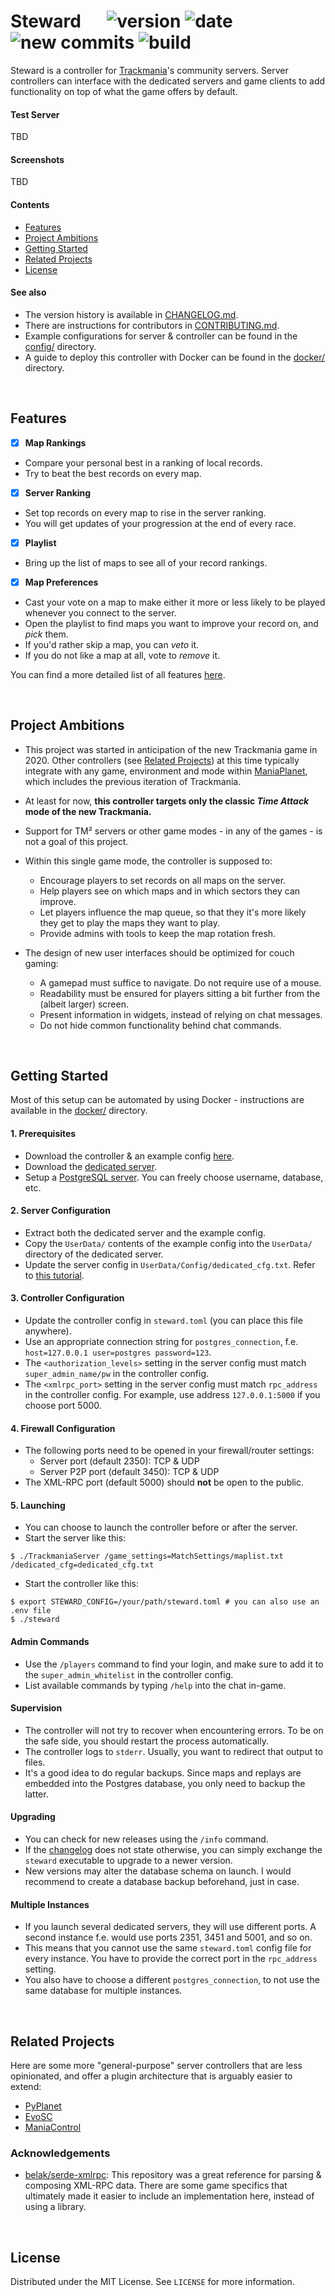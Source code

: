 # Steward &emsp; ![version][badge-version] ![date][badge-date] ![new commits][badge-commits] ![build][badge-build]

[badge-version]: https://img.shields.io/github/v/release/timwie/steward?include_prereleases&style=flat-square
[badge-date]: https://img.shields.io/github/release-date-pre/timwie/steward?style=flat-square
[badge-commits]: https://img.shields.io/github/commits-since/timwie/steward/latest?include_prereleases&label=commits%20since&style=flat-square
[badge-build]: https://img.shields.io/github/workflow/status/timwie/steward/CI?style=flat-square

Steward is a controller for [Trackmania]'s community servers.
Server controllers can interface with the dedicated servers and game clients
to add functionality on top of what the game offers by default.

#### Test Server
TBD

#### Screenshots
TBD

#### Contents
- [Features](#features)
- [Project Ambitions](#project-ambitions)
- [Getting Started](#getting-started)
- [Related Projects](#related-projects)
- [License](#license)

#### See also
- The version history is available in [CHANGELOG.md](CHANGELOG.md).
- There are instructions for contributors in [CONTRIBUTING.md](CONTRIBUTING.md).
- Example configurations for server & controller can be found in the
  [config/](/config) directory.
- A guide to deploy this controller with Docker can be found in the
  [docker/](/docker) directory.

<br>

## Features
- [x] **Map Rankings**
 - Compare your personal best in a ranking of local records.
 - Try to beat the best records on every map.
- [x] **Server Ranking**
 - Set top records on every map to rise in the server ranking.
 - You will get updates of your progression at the end of every race.
- [x] **Playlist**
 - Bring up the list of maps to see all of your record rankings.
- [x] **Map Preferences**
 - Cast your vote on a map to make either it more or less likely
   to be played whenever you connect to the server.
 - Open the playlist to find maps you want to improve your record on,
   and *pick* them.
 - If you'd rather skip a map, you can *veto* it.
 - If you do not like a map at all, vote to *remove* it.

You can find a more detailed list of all features [here](CHANGELOG.md).

<br>

## Project Ambitions
- This project was started in anticipation of the new Trackmania game in 2020.
  Other controllers (see [Related Projects](#related-projects)) at this time
  typically integrate with any game, environment and mode within [ManiaPlanet],
  which includes the previous iteration of Trackmania.
  
- At least for now, **this controller targets only the classic *Time Attack* mode of
  the new Trackmania.**
  
- Support for TM² servers or other game modes - in any of the games -
  is not a goal of this project.
  
- Within this single game mode, the controller is supposed to: 
  - Encourage players to set records on all maps on the server.
  - Help players see on which maps and in which sectors they can improve.
  - Let players influence the map queue, so that they it's more likely they get
    to play the maps they want to play.
  - Provide admins with tools to keep the map rotation fresh.
  
- The design of new user interfaces should be optimized for couch gaming:
  - A gamepad must suffice to navigate. Do not require use of a mouse.
  - Readability must be ensured for players sitting a bit further from the
    (albeit larger) screen.
  - Present information in widgets, instead of relying on chat messages.
  - Do not hide common functionality behind chat commands.

<br>

## Getting Started
Most of this setup can be automated by using Docker -
instructions are available in the [docker/](/docker) directory.

#### 1. Prerequisites
- Download the controller & an example config [here](https://github.com/timwie/steward/releases).
- Download the [dedicated server].
- Setup a [PostgreSQL server]. You can freely choose username, database, etc.

#### 2. Server Configuration
- Extract both the dedicated server and the example config.
- Copy the `UserData/` contents of the example config into the `UserData/` directory of the dedicated server.
- Update the server config in `UserData/Config/dedicated_cfg.txt`. Refer to [this tutorial].

#### 3. Controller Configuration
- Update the controller config in `steward.toml` (you can place this file anywhere).
- Use an appropriate connection string for `postgres_connection`, f.e. `host=127.0.0.1 user=postgres password=123`.
- The `<authorization_levels>` setting in the server config must match `super_admin_name/pw` in the controller config.
- The `<xmlrpc_port>` setting in the server config must match `rpc_address` in the controller config.
  For example, use address `127.0.0.1:5000` if you choose port 5000.

#### 4. Firewall Configuration
- The following ports need to be opened in your firewall/router settings:
  - Server port (default 2350): TCP & UDP
  - Server P2P port (default 3450): TCP & UDP
- The XML-RPC port (default 5000) should **not** be open to the public.

#### 5. Launching
- You can choose to launch the controller before or after the server.
- Start the server like this:
```
$ ./TrackmaniaServer /game_settings=MatchSettings/maplist.txt /dedicated_cfg=dedicated_cfg.txt
```
- Start the controller like this:
```
$ export STEWARD_CONFIG=/your/path/steward.toml # you can also use an .env file
$ ./steward
```

#### Admin Commands
- Use the `/players` command to find your login, and make sure to add it to
  the `super_admin_whitelist` in the controller config.
- List available commands by typing `/help` into the chat in-game.

#### Supervision
- The controller will not try to recover when encountering errors.
  To be on the safe side, you should restart the process automatically.
- The controller logs to `stderr`. Usually, you want to redirect that output to files.
- It's a good idea to do regular backups. Since maps and replays are embedded into
  the Postgres database, you only need to backup the latter. 

#### Upgrading
- You can check for new releases using the `/info` command.
- If the [changelog](CHANGELOG.md) does not state otherwise,
  you can simply exchange the `steward` executable to upgrade to a newer version.
- New versions may alter the database schema on launch.
  I would recommend to create a database backup beforehand, just in case.

#### Multiple Instances
- If you launch several dedicated servers, they will use different ports.
  A second instance f.e. would use ports 2351, 3451 and 5001, and so on.
- This means that you cannot use the same `steward.toml` config file for
  every instance. You have to provide the correct port in the `rpc_address`
  setting.
- You also have to choose a different `postgres_connection`, to not use the
  same database for multiple instances.

<br>

## Related Projects
Here are some more "general-purpose" server controllers that are less opinionated,
and offer a plugin architecture that is arguably easier to extend:
- [PyPlanet]
- [EvoSC]
- [ManiaControl]

### Acknowledgements
- [belak/serde-xmlrpc]: This repository was a great reference
  for parsing & composing XML-RPC data. There are some game
  specifics that ultimately made it easier to include an implementation
  here, instead of using a library.

<br>

## License
Distributed under the MIT License. See `LICENSE` for more information.


[Dedicated Server]: http://files.v04.maniaplanet.com/server/TrackmaniaServer_Latest.zip
[PostgreSQL server]: https://www.postgresql.org/download/
[this tutorial]: https://forums.ubisoft.com/showthread.php/2242192-Tutorial-Trackmania-2020-Dedicated-Server

[Issues]: /issues

[Trackmania]: https://trackmania.com/
[ManiaPlanet]: https://www.maniaplanet.com/
[Dedimania]: http://dedimania.net/tmstats/
[Exchange]: https://trackmania.exchange/

[ManiaControl]: https://github.com/ManiaControl/ManiaControl
[PyPlanet]: https://github.com/PyPlanet/PyPlanet
[EvoSC]: https://github.com/EvoTM/EvoSC

[belak/serde-xmlrpc]: https://github.com/belak/serde-xmlrpc
